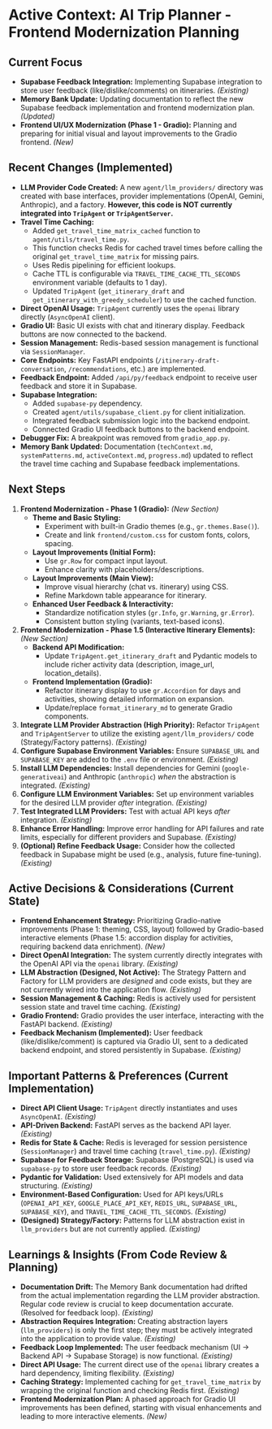 # Active Context: AI Trip Planner - Frontend Modernization Planning

## Current Focus

*   **Supabase Feedback Integration:** Implementing Supabase integration to store user feedback (like/dislike/comments) on itineraries. *(Existing)*
*   **Memory Bank Update:** Updating documentation to reflect the new Supabase feedback implementation and frontend modernization plan. *(Updated)*
*   **Frontend UI/UX Modernization (Phase 1 - Gradio):** Planning and preparing for initial visual and layout improvements to the Gradio frontend. *(New)*

## Recent Changes (Implemented)

*   **LLM Provider Code Created:** A new `agent/llm_providers/` directory was created with base interfaces, provider implementations (OpenAI, Gemini, Anthropic), and a factory. **However, this code is NOT currently integrated into `TripAgent` or `TripAgentServer`.**
*   **Travel Time Caching:**
    *   Added `get_travel_time_matrix_cached` function to `agent/utils/travel_time.py`.
    *   This function checks Redis for cached travel times before calling the original `get_travel_time_matrix` for missing pairs.
    *   Uses Redis pipelining for efficient lookups.
    *   Cache TTL is configurable via `TRAVEL_TIME_CACHE_TTL_SECONDS` environment variable (defaults to 1 day).
    *   Updated `TripAgent` (`get_itinerary_draft` and `get_itinerary_with_greedy_scheduler`) to use the cached function.
*   **Direct OpenAI Usage:** `TripAgent` currently uses the `openai` library directly (`AsyncOpenAI` client).
*   **Gradio UI:** Basic UI exists with chat and itinerary display. Feedback buttons are now connected to the backend.
*   **Session Management:** Redis-based session management is functional via `SessionManager`.
*   **Core Endpoints:** Key FastAPI endpoints (`/itinerary-draft-conversation`, `/recommendations`, etc.) are implemented.
*   **Feedback Endpoint:** Added `/api/py/feedback` endpoint to receive user feedback and store it in Supabase.
*   **Supabase Integration:**
    *   Added `supabase-py` dependency.
    *   Created `agent/utils/supabase_client.py` for client initialization.
    *   Integrated feedback submission logic into the backend endpoint.
    *   Connected Gradio UI feedback buttons to the backend endpoint.
*   **Debugger Fix:** A breakpoint was removed from `gradio_app.py`.
*   **Memory Bank Updated:** Documentation (`techContext.md`, `systemPatterns.md`, `activeContext.md`, `progress.md`) updated to reflect the travel time caching and Supabase feedback implementations.

## Next Steps

1.  **Frontend Modernization - Phase 1 (Gradio):** *(New Section)*
    *   **Theme and Basic Styling:**
        *   Experiment with built-in Gradio themes (e.g., `gr.themes.Base()`).
        *   Create and link `frontend/custom.css` for custom fonts, colors, spacing.
    *   **Layout Improvements (Initial Form):**
        *   Use `gr.Row` for compact input layout.
        *   Enhance clarity with placeholders/descriptions.
    *   **Layout Improvements (Main View):**
        *   Improve visual hierarchy (chat vs. itinerary) using CSS.
        *   Refine Markdown table appearance for itinerary.
    *   **Enhanced User Feedback & Interactivity:**
        *   Standardize notification styles (`gr.Info`, `gr.Warning`, `gr.Error`).
        *   Consistent button styling (variants, text-based icons).
2.  **Frontend Modernization - Phase 1.5 (Interactive Itinerary Elements):** *(New Section)*
    *   **Backend API Modification:**
        *   Update `TripAgent.get_itinerary_draft` and Pydantic models to include richer activity data (description, image_url, location_details).
    *   **Frontend Implementation (Gradio):**
        *   Refactor itinerary display to use `gr.Accordion` for days and activities, showing detailed information on expansion.
        *   Update/replace `format_itinerary_md` to generate Gradio components.
3.  **Integrate LLM Provider Abstraction (High Priority):** Refactor `TripAgent` and `TripAgentServer` to utilize the existing `agent/llm_providers/` code (Strategy/Factory patterns). *(Existing)*
4.  **Configure Supabase Environment Variables:** Ensure `SUPABASE_URL` and `SUPABASE_KEY` are added to the `.env` file or environment. *(Existing)*
5.  **Install LLM Dependencies:** Install dependencies for Gemini (`google-generativeai`) and Anthropic (`anthropic`) *when* the abstraction is integrated. *(Existing)*
6.  **Configure LLM Environment Variables:** Set up environment variables for the desired LLM provider *after* integration. *(Existing)*
7.  **Test Integrated LLM Providers:** Test with actual API keys *after* integration. *(Existing)*
8.  **Enhance Error Handling:** Improve error handling for API failures and rate limits, especially for different providers and Supabase. *(Existing)*
9.  **(Optional) Refine Feedback Usage:** Consider how the collected feedback in Supabase might be used (e.g., analysis, future fine-tuning). *(Existing)*

## Active Decisions & Considerations (Current State)

*   **Frontend Enhancement Strategy:** Prioritizing Gradio-native improvements (Phase 1: theming, CSS, layout) followed by Gradio-based interactive elements (Phase 1.5: accordion display for activities, requiring backend data enrichment). *(New)*
*   **Direct OpenAI Integration:** The system currently directly integrates with the OpenAI API via the `openai` library. *(Existing)*
*   **LLM Abstraction (Designed, Not Active):** The Strategy Pattern and Factory for LLM providers are *designed* and code exists, but they are not currently wired into the application flow. *(Existing)*
*   **Session Management & Caching:** Redis is actively used for persistent session state and travel time caching. *(Existing)*
*   **Gradio Frontend:** Gradio provides the user interface, interacting with the FastAPI backend. *(Existing)*
*   **Feedback Mechanism (Implemented):** User feedback (like/dislike/comment) is captured via Gradio UI, sent to a dedicated backend endpoint, and stored persistently in Supabase. *(Existing)*

## Important Patterns & Preferences (Current Implementation)

*   **Direct API Client Usage:** `TripAgent` directly instantiates and uses `AsyncOpenAI`. *(Existing)*
*   **API-Driven Backend:** FastAPI serves as the backend API layer. *(Existing)*
*   **Redis for State & Cache:** Redis is leveraged for session persistence (`SessionManager`) and travel time caching (`travel_time.py`). *(Existing)*
*   **Supabase for Feedback Storage:** Supabase (PostgreSQL) is used via `supabase-py` to store user feedback records. *(Existing)*
*   **Pydantic for Validation:** Used extensively for API models and data structuring. *(Existing)*
*   **Environment-Based Configuration:** Used for API keys/URLs (`OPENAI_API_KEY`, `GOOGLE_PLACE_API_KEY`, `REDIS_URL`, `SUPABASE_URL`, `SUPABASE_KEY`), and `TRAVEL_TIME_CACHE_TTL_SECONDS`. *(Existing)*
*   **(Designed) Strategy/Factory:** Patterns for LLM abstraction exist in `llm_providers` but are not currently applied. *(Existing)*

## Learnings & Insights (From Code Review & Planning)

*   **Documentation Drift:** The Memory Bank documentation had drifted from the actual implementation regarding the LLM provider abstraction. Regular code review is crucial to keep documentation accurate. (Resolved for feedback loop). *(Existing)*
*   **Abstraction Requires Integration:** Creating abstraction layers (`llm_providers`) is only the first step; they must be actively integrated into the application to provide value. *(Existing)*
*   **Feedback Loop Implemented:** The user feedback mechanism (UI -> Backend API -> Supabase Storage) is now functional. *(Existing)*
*   **Direct API Usage:** The current direct use of the `openai` library creates a hard dependency, limiting flexibility. *(Existing)*
*   **Caching Strategy:** Implemented caching for `get_travel_time_matrix` by wrapping the original function and checking Redis first. *(Existing)*
*   **Frontend Modernization Plan:** A phased approach for Gradio UI improvements has been defined, starting with visual enhancements and leading to more interactive elements. *(New)*
